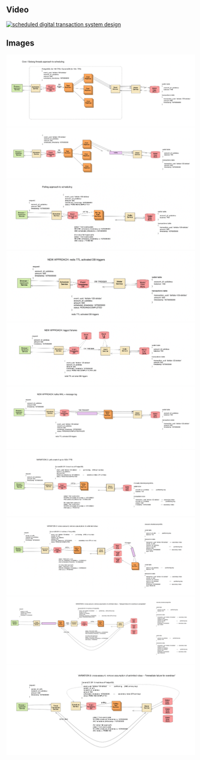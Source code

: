 

## Video

[![scheduled digital transaction system design](https://img.youtube.com/vi/6qCJ1NoBcNA/hqdefault.jpg)](https://www.youtube.com/watch?v=6qCJ1NoBcNA)


## Images

<img src="images/1_cron_or_golang_for_scheduling.png" alt="scheduled digital transaction system design">

<img src="images/2_kafka_idea_for_deduplication.png" alt="scheduled digital transaction system design">

<img src="images/3_polling_approach_for_scheduling.png" alt="scheduled digital transaction system design">

<img src="images/4_redis_TTL_approach_for_scheduling.png" alt="scheduled digital transaction system design">

<img src="images/5_logged_failures_idea.png" alt="scheduled digital transaction system design">

<img src="images/6_kafka_WAL_for_message_log.png" alt="scheduled digital transaction system design">

<img src="images/7_variation_two_higher_TPS.png" alt="scheduled digital transaction system design">

<img src="images/8_variation_three_cross_account_transactions.png" alt="scheduled digital transaction system design">

<img src="images/9_remove_assumption_of_no_overdraw.png" alt="scheduled digital transaction system design">

<img src="images/10_delayed_failure_for_overdraw_unacceptable.png" alt="scheduled digital transaction system design">

